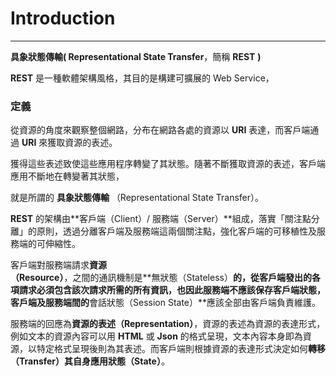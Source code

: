 # Introduction

---

**具象狀態傳輸\( Representational State Transfer**，簡稱 **REST** **\)**

**REST** 是一種軟體架構風格，其目的是構建可擴展的 Web Service，

### 定義

從資源的角度來觀察整個網路，分布在網路各處的資源以 **URI** 表達，而客戶端通過 **URI** 來獲取資源的表述。

獲得這些表述致使這些應用程序轉變了其狀態。隨著不斷獲取資源的表述，客戶端應用不斷地在轉變著其狀態，

就是所謂的 **具象狀態傳輸** （Representational State Transfer）。

**REST** 的架構由**客戶端（Client）\/ 服務端（Server）**組成，落實「關注點分離」的原則，透過分離客戶端及服務端這兩個關注點，強化客戶端的可移稙性及服務端的可伸縮性。

客戶端對服務端請求**資源（Resource）**，之間的通訊機制是**無狀態（Stateless）**的，從客戶端發出的各項請求必須包含該次請求所需的所有資訊，也因此服務端不應該保存客戶端狀態，客戶端及服務端間的**會話狀態（Session State）**應該全部由客戶端負責維護。

服務端的回應為**資源的表述（Representation）**，資源的表述為資源的表達形式，例如文本的資源內容可以用 **HTML** 或 **Json** 的格式呈現，文本內容本身即為資源，以特定格式呈現後則為其表述。而客戶端則根據資源的表達形式決定如何**轉移（Transfer）**其自身應用**狀態（State）**。

